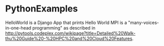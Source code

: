 PythonExamples
==============

HelloWorld is a Django App that prints Hello World
MPI is a "many-voices-in-one-head programming" as described in http://pytools.codeplex.com/wikipage?title=Detailed%20Walk-thu%20Guide%20-%20HPC%20and%20Cloud%20Features.